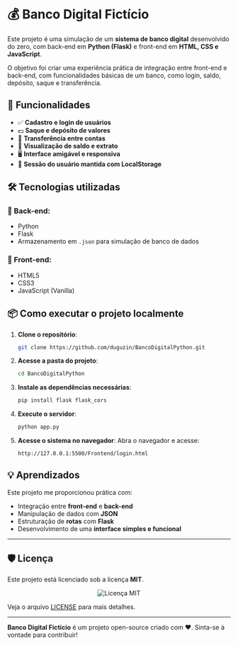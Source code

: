 # 💰 Banco Digital Fictício

Este projeto é uma simulação de um **sistema de banco digital** desenvolvido do zero, com back-end em **Python (Flask)** e front-end em **HTML, CSS e JavaScript**.

O objetivo foi criar uma experiência prática de integração entre front-end e back-end, com funcionalidades básicas de um banco, como login, saldo, depósito, saque e transferência.

## 🚀 Funcionalidades

- ✅ **Cadastro e login de usuários**
- 💵 **Saque e depósito de valores**
- 🔄 **Transferência entre contas**
- 📄 **Visualização de saldo e extrato**
- 🖥️ **Interface amigável e responsiva**
- 💾 **Sessão do usuário mantida com LocalStorage**

## 🛠️ Tecnologias utilizadas

### 🔧 Back-end:
- Python
- Flask
- Armazenamento em `.json` para simulação de banco de dados

### 🎨 Front-end:
- HTML5
- CSS3
- JavaScript (Vanilla)

## 📦 Como executar o projeto localmente

1. **Clone o repositório**:
    ```bash
    git clone https://github.com/duguzin/BancoDigitalPython.git
    ```

2. **Acesse a pasta do projeto**:
    ```bash
    cd BancoDigitalPython
    ```

3. **Instale as dependências necessárias**:
    ```bash
    pip install flask flask_cors
    ```

4. **Execute o servidor**:
    ```bash
    python app.py
    ```

5. **Acesse o sistema no navegador**:
    Abra o navegador e acesse:
    ```
    http://127.0.0.1:5500/Frontend/login.html
    ```

## 💡 Aprendizados

Este projeto me proporcionou prática com:

- Integração entre **front-end** e **back-end**
- Manipulação de dados com **JSON**
- Estruturação de **rotas** com **Flask**
- Desenvolvimento de uma **interface simples e funcional**

---

## 🛡️ Licença

Este projeto está licenciado sob a licença **MIT**.

<p align="center">
  <img alt="Licença MIT" src="https://img.shields.io/badge/Licença-MIT-blue?style=for-the-badge&logo=opensource" />
</p>

Veja o arquivo [LICENSE](LICENSE) para mais detalhes.

---

**Banco Digital Fictício** é um projeto open-source criado com ❤️. Sinta-se à vontade para contribuir!
